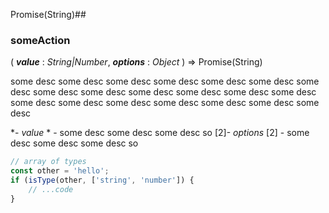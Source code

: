 Promise(String)##
### someAction
( ***value*** : *String|Number*, ***options*** : *Object* ) => Promise(String)

some desc some desc some desc some desc some desc some desc some desc
some desc some desc some desc some desc some desc some desc some desc some desc some desc
some desc some desc some desc some desc

*- *value* * - some desc some desc some desc so
[2]- *options* [2] - some desc some desc some desc so

```js
// array of types
const other = 'hello';
if (isType(other, ['string', 'number']) {
    // ...code
}
```